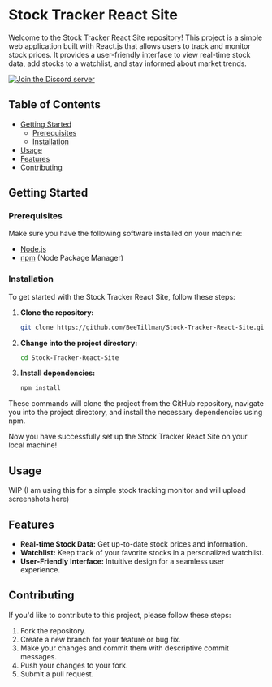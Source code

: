 # Stock Tracker React Site

Welcome to the Stock Tracker React Site repository! This project is a simple web application built with React.js that allows users to track and monitor stock prices. It provides a user-friendly interface to view real-time stock data, add stocks to a watchlist, and stay informed about market trends.

[![Join the Discord server](https://img.shields.io/badge/Join-Discord-7289DA?style=for-the-badge&logo=discord&logoColor=white)](https://discord.gg/spqtAF9HXb)

## Table of Contents

- [Getting Started](#getting-started)
  - [Prerequisites](#prerequisites)
  - [Installation](#installation)
- [Usage](#usage)
- [Features](#features)
- [Contributing](#contributing)

## Getting Started

### Prerequisites

Make sure you have the following software installed on your machine:

- [Node.js](https://nodejs.org/)
- [npm](https://www.npmjs.com/) (Node Package Manager)

### Installation

To get started with the Stock Tracker React Site, follow these steps:

1. **Clone the repository:**

    ```bash
    git clone https://github.com/BeeTillman/Stock-Tracker-React-Site.git
    ```

2. **Change into the project directory:**

    ```bash
    cd Stock-Tracker-React-Site
    ```

3. **Install dependencies:**

    ```bash
    npm install
    ```

These commands will clone the project from the GitHub repository, navigate you into the project directory, and install the necessary dependencies using npm.

Now you have successfully set up the Stock Tracker React Site on your local machine!

## Usage
WIP (I am using this for a simple stock tracking monitor and will upload screenshots here)

## Features

- **Real-time Stock Data:** Get up-to-date stock prices and information.
- **Watchlist:** Keep track of your favorite stocks in a personalized watchlist.
- **User-Friendly Interface:** Intuitive design for a seamless user experience.

## Contributing

If you'd like to contribute to this project, please follow these steps:

1. Fork the repository.
2. Create a new branch for your feature or bug fix.
3. Make your changes and commit them with descriptive commit messages.
4. Push your changes to your fork.
5. Submit a pull request.